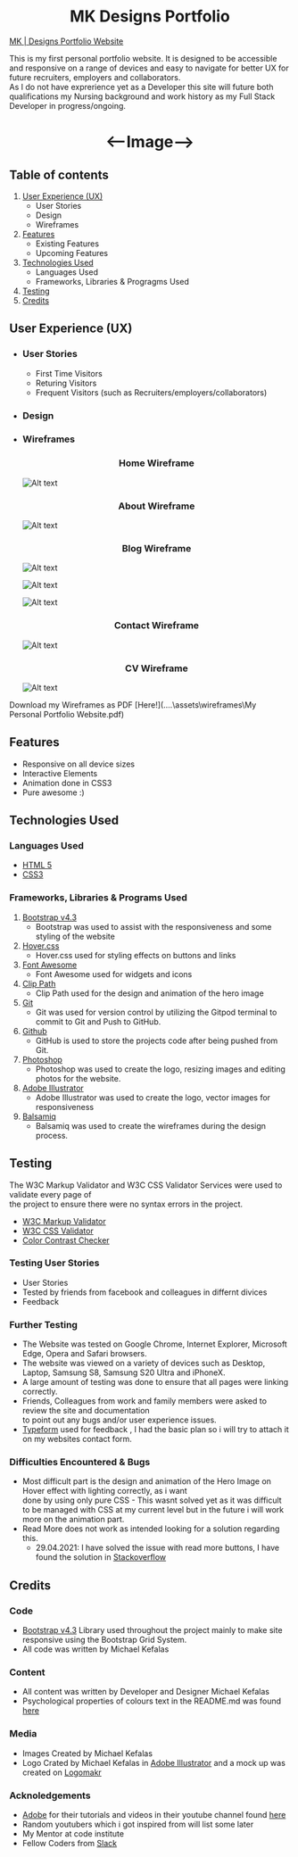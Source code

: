 <h1 align="center">MK Designs Portfolio</h1>

[MK | Designs Portfolio Website]( https://frangelicomk.github.io/MK-PortfolioWeb-MS1/)

This is my first personal portfolio website. It is designed to be accessible and responsive on a range of 
devices and easy to navigate for better UX for future recruiters, employers and collaborators.<br>As I do not 
have exprerience yet as a Developer this site will future both qualifications my Nursing background and work 
history as my Full Stack Developer in progress/ongoing.
<h1 align="center"><--Image--></h1>


## Table of contents
1. [User Experience (UX)](#user-experience-ux)
    + User Stories
    + Design
    + Wireframes
2. [Features](#features) 
    + Existing Features
    + Upcoming Features
3. [Technologies Used](#technologies-used)
    + Languages Used
    + Frameworks, Libraries & Progragms Used
4. [Testing](#testing)
5. [Credits](#credits) 

## User Experience (UX)

+ ### User Stories
    + First Time Visitors
    + Returing Visitors
    + Frequent Visitors (such as Recruiters/employers/collaborators)
+ ### Design
+ ### Wireframes
    <h3 align="center">Home Wireframe</h3>

    ![Alt text](assets/wireframes/Home.png)

    <h3 align="center">About Wireframe</h3>

    ![Alt text](assets/wireframes/About.png)

    <h3 align="center">Blog Wireframe</h3>

    ![Alt text](assets/wireframes/Blog.png)

    ![Alt text](assets/wireframes/blog_dev-background.png)

    ![Alt text](assets/wireframes/blog_nurse-background.png)

    <h3 align="center">Contact Wireframe</h3>

    ![Alt text](assets/wireframes/Contact.png)

    <h3 align="center">CV Wireframe</h3>

    ![Alt text](assets/wireframes/CV.png)

Download my Wireframes as PDF [Here!](..\..\assets\wireframes\My Personal Portfolio Website.pdf)





## Features

+ Responsive on all device sizes
+ Interactive Elements 
+ Animation done in CSS3
+ Pure awesome :)
## Technologies Used 

### Languages Used
+ [HTML 5](https://en.wikipedia.org/wiki/HTML5)
+ [CSS3](https://en.wikipedia.org/wiki/CSS)

### Frameworks, Libraries & Programs Used
1. [Bootstrap v4.3](https://en.wikipedia.org/wiki/Bootstrap_(front-end_framework))
    + Bootstrap was used to assist with the responsiveness and some styling of the website
2. [Hover.css](https://ianlunn.github.io/Hover/)
    + Hover.css used for styling effects on buttons and links
3. [Font Awesome](https://fontawesome.com)
    + Font Awesome used for widgets and icons
4. [Clip Path](https://www.cssportal.com/css-clip-path-generator/)
    + Clip Path used for the design and animation of the hero image
5. [Git](https://git-scm.com)
    + Git was used for version control by utilizing the Gitpod terminal to commit to Git and Push to GitHub.
6. [Github](https://github.com)
    + GitHub is used to store the projects code after being pushed from Git.
7. [Photoshop](https://www.adobe.com/ie/products/photoshop.html)
    + Photoshop was used to create the logo, resizing images and editing photos for the website.
8. [Adobe Illustrator](https://www.adobe.com/uk/products/illustrator.html)
    + Adobe Illustrator was used to create the logo, vector images for responsiveness
9. [Balsamiq](https://balsamiq.com)
    + Balsamiq was used to create the wireframes during the design process.
## Testing

The W3C Markup Validator and W3C CSS Validator Services were used to validate every page of <br>the project to ensure there were no syntax errors in the project.
+ [W3C Markup Validator](https://validator.w3.org/#validate_by_uri+with_options)
+ [W3C CSS Validator](https://jigsaw.w3.org/css-validator/#validate_by_input)
+ [Color Contrast Checker](https://color.a11y.com/)
### Testing User Stories
+ User Stories
+ Tested by friends from facebook and colleagues in differnt divices
+ Feedback

### Further Testing
+ The Website was tested on Google Chrome, Internet Explorer, Microsoft Edge, Opera and Safari browsers.
+ The website was viewed on a variety of devices such as Desktop, Laptop, Samsung S8, Samsung S20 Ultra and iPhoneX.
+ A large amount of testing was done to ensure that all pages were linking correctly. 
+ Friends, Colleagues from work and family members were asked to review the site and documentation <br>to point out any bugs and/or user experience issues.
+ [Typeform](https://www.typeform.com/) used for feedback , I had the basic plan so i will try to attach it on my websites contact form.

### Difficulties Encountered & Bugs
+ Most difficult part is the design and animation of the Hero Image on Hover effect with lighting correctly, as i want<br> 
done by using only pure CSS - This wasnt solved yet as it was difficult to be managed with CSS at my current level but in the future i will work
more on the animation part.
+ Read More does not work as intended looking for a solution regarding this.
    - 29.04.2021: I have solved the issue with read more buttons, I have found the solution in [Stackoverflow](https://stackoverflow.com/questions/710089/how-do-i-make-an-html-link-look-like-a-button)

## Credits

### Code
+ [Bootstrap v4.3](https://en.wikipedia.org/wiki/Bootstrap_(front-end_framework)) Library used throughout the project mainly to make site responsive using the Bootstrap Grid System.
+ All code was written by Michael Kefalas

### Content 
+ All content was written by Developer and Designer Michael Kefalas
+ Psychological properties of colours text in the README.md was found [here](http://www.colour-affects.co.uk/psychological-properties-of-colours)

### Media 
+ Images Created by Michael Kefalas
+ Logo Crated by Michael Kefalas in [Adobe Illustrator](https://www.adobe.com/uk/products/illustrator.html) and a mock up was created on [Logomakr](https://logomakr.com)

### Acknoledgements 
+ [Adobe](https://www.adobe.com/#) for their tutorials and videos in their youtube channel found [here](https://www.youtube.com/user/AdobeCreativeCloud)
+ Random youtubers which i got inspired from will list some later
+ My Mentor at code institute 
+ Fellow Coders from [Slack](https://slack.com/intl/en-gb/)


